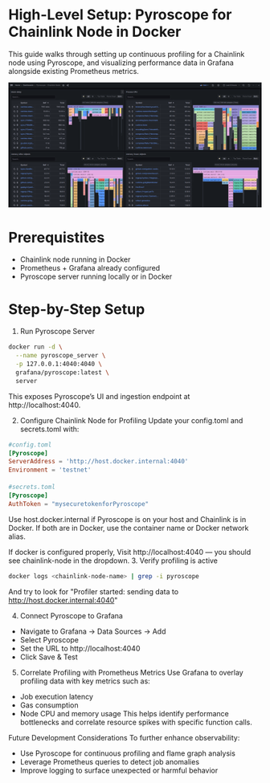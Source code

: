 # High-Level Setup: Pyroscope for Chainlink Node in Docker
This guide walks through setting up continuous profiling for a Chainlink node using Pyroscope, and visualizing performance data in Grafana alongside existing Prometheus metrics.

![Alt text](./media/Pyroscope-Node-Monitoring-Dashboard.png)

# Prerequistites
- Chainlink node running in Docker
- Prometheus + Grafana already configured
- Pyroscope server running locally or in Docker

# Step-by-Step Setup
1. Run Pyroscope Server
```bash
docker run -d \
  --name pyroscope_server \
  -p 127.0.0.1:4040:4040 \
  grafana/pyroscope:latest \
  server
```
This exposes Pyroscope’s UI and ingestion endpoint at http://localhost:4040.


2. Configure Chainlink Node for Profiling
Update your config.toml and secrets.toml with:
```toml
#config.toml
[Pyroscope]
ServerAddress = 'http://host.docker.internal:4040'
Environment = 'testnet'

#secrets.toml
[Pyroscope]
AuthToken = "mysecuretokenforPyroscope"
```
Use host.docker.internal if Pyroscope is on your host and Chainlink is in Docker. If both are in Docker, use the container name or Docker network alias.


If docker is configured properly, Visit http://localhost:4040 — you should see chainlink-node in the dropdown.
3. Verify profiling is active
```bash
docker logs <chainlink-node-name> | grep -i pyroscope
```
And try to look for "Profiler started: sending data to http://host.docker.internal:4040"


4. Connect Pyroscope to Grafana
- Navigate to Grafana → Data Sources → Add
- Select Pyroscope
- Set the URL to http://localhost:4040
- Click Save & Test


5. Correlate Profiling with Prometheus Metrics
Use Grafana to overlay profiling data with key metrics such as:
- Job execution latency
- Gas consumption
- Node CPU and memory usage
This helps identify performance bottlenecks and correlate resource spikes with specific function calls.


Future Development Considerations To further enhance observability:
- Use Pyroscope for continuous profiling and flame graph analysis
- Leverage Prometheus queries to detect job anomalies
- Improve logging to surface unexpected or harmful behavior
